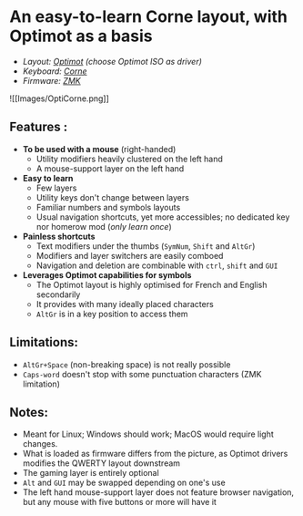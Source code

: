 # An easy-to-learn Corne layout, with Optimot as a basis

- _Layout: [Optimot](https://optimot.fr/) (choose Optimot ISO as driver)_
- _Keyboard: [Corne](https://github.com/foostan/crkbd)_
- _Firmware: [ZMK](https://zmk.dev/)_

![[Images/OptiCorne.png]]

## Features :
- **To be used with a mouse** (right-handed)
	- Utility modifiers heavily clustered on the left hand
	- A mouse-support layer on the left hand
- **Easy to learn**
	- Few layers
	- Utility keys don't change between layers
	- Familiar numbers and symbols layouts
	- Usual navigation shortcuts, yet more accessibles; no dedicated key nor homerow mod (_only learn once_)
- **Painless shortcuts**
	- Text modifiers under the thumbs (`SymNum`, `Shift` and `AltGr`)
	- Modifiers and layer switchers are easily comboed
	- Navigation and deletion are combinable with `ctrl`, `shift` and `GUI`
- **Leverages Optimot capabilities for symbols**
	- The Optimot layout is highly optimised for French and English secondarily
 	- It provides with many ideally placed characters
  	- `AltGr` is in a key position to access them

## Limitations:
- `AltGr+Space` (non-breaking space) is not really possible 
- `Caps-word` doesn't stop with some punctuation characters (ZMK limitation)

## Notes:
- Meant for Linux; Windows should work; MacOS would require light changes.
- What is loaded as firmware differs from the picture, as Optimot drivers modifies the QWERTY layout downstream
- The gaming layer is entirely optional
- `Alt` and `GUI` may be swapped depending on one's use
- The left hand mouse-support layer does not feature browser navigation, but any mouse with five buttons or more will have it
